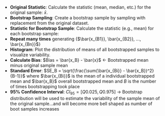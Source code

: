 - **Original Statistic**: Calculate the statistic (mean, median, etc.) for the original sample: $\bar{x}$.
- **Bootstrap Sampling**: Create a bootstrap sample by sampling with replacement from the original dataset.
- **Statistic for Bootstrap Sample**: Calculate the statistic (e.g., mean) for each bootstrap sample: 
- **Repeat many times** generating {$\bar{x_{B1}}, \bar{x_{B2}}, ..., \bar{x_{Bn}}$}
- **Histogram**: Plot the distribution of means of all bootstrapped samples to visualize variability.
- **Calculate Bias**: $Bias = \bar{x_B} - \bar{x}$ <- Bootstrapped mean minus original sample mean 
- **Standard Error**: $SE_B = \sqrt{\frac{\sum(\bar{x_{Bi}} - \bar{x_B})^2}{B-1}}$ where $\bar{x_{Bi}}$ is the mean of a individual bootstrapped mean and $\bar{x_B}$ overall bootstrapped mean and $B$ is the number of times bootstrapping took place
- **95% Confidence Interval**: $CI_{95}=[Q0.025,Q0.975]$
-> Bootstrap distribution will be used to estimate the variability of the sample mean of the original sample...and will become more bell shaped as number of boot samples increases